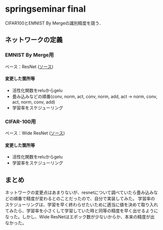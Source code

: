# springseminar final

CIFAR100とEMNIST By Mergeの識別精度を競う．

## ネットワークの定義

### EMNIST By Merge用
ベース：ResNet ([ソース](https://github.com/kuangliu/pytorch-cifar/blob/master/models/resnet.py))

#### 変更した箇所等
* 活性化関数をreluからgelu
* 畳み込みなどの順番(conv, norm, act, conv, norm, add, act -> norm, conv, act, norm, conv, add)
* 学習率をスケジューリング


### CIFAR-100用
ベース：Wide ResNet ([ソース](https://github.com/murarin/pytorch_models/blob/master/WideResNet.py))

#### 変更した箇所等
* 活性化関数をreluからgelu
* 学習率をスケジューリング


## まとめ
ネットワークの変更点はあまりないが、resnetについて調べていたら畳み込みなどの順番で精度が変わるとのことだったので、自分で実装してみた。
学習率のスケジューリングは、学習を早く終わらせたいために適当に値を決めて取り入れてみたら、学習率を小さくして学習していた時と同等の精度を早く出せるようになった。しかし、Wide ResNetはエポック数が少ないからか、本来の精度が出なかった。

